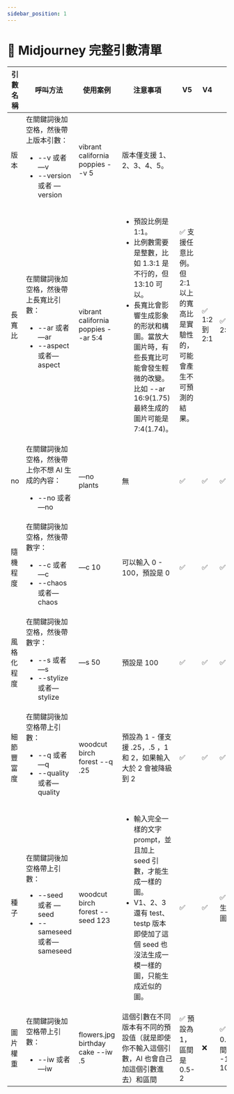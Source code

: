 ```yaml
---
sidebar_position: 1
---
```


# 💬 Midjourney 完整引數清單

| <div style={{width:80}}>**引數名稱**</div>  | **呼叫方法**                                                                  | **使用案例**                            | **注意事項**                                                                                                                                                     | **V5**                                 | **V4**      | **V3**                      | **niji**    |
| -------- | ------------------------------------------------------------------------- | ----------------------------------- | ------------------------------------------------------------------------------------------------------------------------------------------------------------ | -------------------------------------- | ----------- | --------------------------- | ----------- |
| 版本       | 在關鍵詞後加空格，然後帶上版本引數： <ul><li> --v 或者 —v </li> <li>--version 或者 —version</li></ul>      | vibrant california poppies --v 5    | 版本僅支援 1、2、3、4、5。                                                                                                                                             |                                        |             |                             |             |
| 長寬比      | 在關鍵詞後加空格，然後帶上長寬比引數： <ul><li> --ar 或者 —ar</li><li> --aspect 或者—aspect</li></ul>      | vibrant california poppies --ar 5:4 | <ul><li>預設比例是 1:1。</li><li>比例數需要是整數，比如 1.3:1 是不行的，但 13:10 可以。</li><li> 長寬比會影響生成影象的形狀和構圖。當放大圖片時，有些長寬比可能會發生輕微的改變。比如 --ar 16:9(1.75) 最終生成的圖片可能是 7:4(1.74)。</li></ul> | ✅ 支援任意比例。但2:1以上的寬高比是實驗性的，可能會產生不可預測的結果。 | ✅ 1:2 到 2:1 | ✅ 5:2 到 2:5                 | ✅ 1:2 到 2:1 |
| no       | 在關鍵詞後加空格，然後帶上你不想 AI 生成的內容：<ul><li>--no 或者 —no</li></ul>                   | —no plants                          | 無                                                                                                                                                            | ✅                                      | ✅           | ✅                           | ✅           |
| 隨機程度     | 在關鍵詞後加空格，然後帶數字：<ul><li>--c 或者 —c</li><li>--chaos 或者—chaos</li></ul>         | —c 10                              | 可以輸入 0 - 100，預設是 0                                                                                                                                           | ✅                                      | ✅           | ✅                           | ✅           |
| 風格化程度    | 在關鍵詞後加空格，然後帶數字：<ul><li>--s 或者 —s</li><li>--stylize 或者—stylize</li></ul>      | —s 50                               | 預設是 100                                                                                                                                                      | ✅                                      | ✅           | ✅                           | ✅           |
| 細節豐富度    | 在關鍵詞後加空格帶上引數：<ul><li>--q 或者 —q</li><li>--quality 或者—quality</li></ul>      | woodcut birch forest --q .25        | 預設為 1      -   僅支援 .25，.5 ，1 和 2，如果輸入大於 2 會被降級到 2                                                                                                      | ✅                                      | ✅           | ✅                           | ✅           |
| 種子       | 在關鍵詞後加空格帶上引數：<ul><li>--seed 或者 —seed</li><li>--sameseed 或者—sameseed</li></ul>  | woodcut birch forest --seed 123     | <ul><li>輸入完全一樣的文字 prompt，並且加上 seed 引數，才能生成一樣的圖。</li><li>V1、2、3 還有 test、testp 版本即使加了這個 seed 也沒法生成一模一樣的圖，只能生成近似的圖。</li></ul>                               | ✅                                      | ✅           | ✅ 但只能生成近似圖                  | ✅           |
| 圖片權重     | 在關鍵詞後加空格帶上引數：<ul><li>--iw 或者 —iw</li></ul>| flowers.jpg birthday cake --iw .5   | 這個引數在不同版本有不同的預設值（就是即使你不輸入這個引數，AI 也會自己加這個引數進去）和區間                                                                                                             | ✅ 預設為 1，區間是 0.5-2                      | ❌           | ✅ 預設為 0.25，區間是 -10000-10000 | ❌           |

